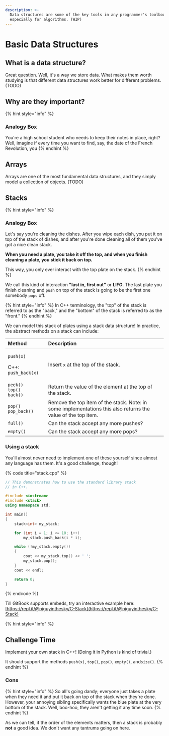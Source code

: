 ```yaml
---
description: >-
  Data structures are some of the key tools in any programmer's toolbox,
  especially for algorithms. (WIP)
---
```


# Basic Data Structures

## What is a data structure?

Great question. Well, it's a way we store data. What makes them worth studying is that different data structures work better for different problems. \(TODO\)

## Why are they important?

{% hint style="info" %}
### Analogy Box

You're a high school student who needs to keep their notes in place, right? Well, imagine if every time you want to find, say, the date of the French Revolution, you
{% endhint %}

## Arrays

Arrays are one of the most fundamental data structures, and they simply model a collection of objects. \(TODO\)

## Stacks

{% hint style="info" %}
### Analogy Box

Let's say you're cleaning the dishes. After you wipe each dish, you put it on top of the stack of dishes, and after you're done cleaning all of them you've got a nice clean stack.

**When you need a plate, you take it off the top, and when you finish cleaning a plate, you stick it back on top.**

This way, you only ever interact with the top plate on the stack.
{% endhint %}

We call this kind of interaction **"last in, first out"** or **LIFO.** The last plate you finish cleaning and `push` on top of the stack is going to be the first one somebody `pops` off.

{% hint style="info" %}
In C++ terminology, the "top" of the stack is referred to as the "back," and the "bottom" of the stack is referred to as the "front."
{% endhint %}

We can model this stack of plates using a stack data structure! In practice, the abstract methods on a stack can include:

<table>
  <thead>
    <tr>
      <th style="text-align:left">Method</th>
      <th style="text-align:left">Description</th>
    </tr>
  </thead>
  <tbody>
    <tr>
      <td style="text-align:left">
        <p><code>push(x)</code>
        </p>
        <p>C++: <code>push_back(x)</code>
        </p>
      </td>
      <td style="text-align:left">Insert <code>x</code> at the top of the stack.</td>
    </tr>
    <tr>
      <td style="text-align:left"><code>peek()<br />top()<br />back()</code>
      </td>
      <td style="text-align:left">Return the value of the element at the top of the stack.</td>
    </tr>
    <tr>
      <td style="text-align:left"><code>pop()<br />pop_back()</code>
      </td>
      <td style="text-align:left">Remove the top item of the stack. Note: in some implementations this also
        returns the value of the top item.</td>
    </tr>
    <tr>
      <td style="text-align:left"><code>full()</code>
      </td>
      <td style="text-align:left">Can the stack accept any more pushes?</td>
    </tr>
    <tr>
      <td style="text-align:left"><code>empty()</code>
      </td>
      <td style="text-align:left">Can the stack accept any more pops?</td>
    </tr>
  </tbody>
</table>

### Using a stack

You'll almost never need to implement one of these yourself since almost any language has them. It's a good challenge, though!

{% code title="stack.cpp" %}
```cpp
// This demonstrates how to use the standard library stack
// in C++.

#include <iostream>
#include <stack>
using namespace std;

int main()
{
    stack<int> my_stack;

    for (int i = 1; i <= 10; i++)
        my_stack.push_back(i * i);

    while (!my_stack.empty())
    {
        cout << my_stack.top() << ' ';
        my_stack.pop();
    }
    cout << endl;

    return 0;
}
```
{% endcode %}

Till GitBook supports embeds, try an interactive example here: [https://repl.it/@piguyinthesky/C-Stack](https://repl.it/@piguyinthesky/C-Stack)

{% hint style="info" %}
## Challenge Time

Implement your own stack in C++! \(Doing it in Python is kind of trivial.\)

It should support the methods `push(x)`, `top()`, `pop()`, `empty()`, and`size()`.
{% endhint %}

### Cons

{% hint style="info" %}
So all's going dandy; everyone just takes a plate when they need it and put it back on top of the stack when they're done. However, your annoying sibling specifically wants the blue plate at the very bottom of the stack. Well, boo-hoo, they aren't getting it any time soon.
{% endhint %}

As we can tell, if the order of the elements matters, then a stack is probably **not** a good idea. We don't want any tantrums going on here.

